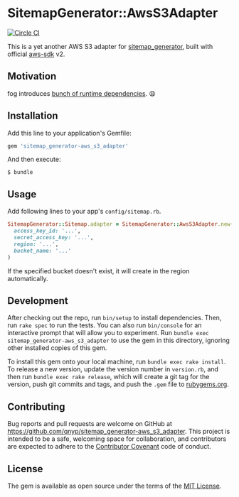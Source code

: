 # SitemapGenerator::AwsS3Adapter

[![Circle CI](https://circleci.com/gh/qnyp/sitemap_generator-aws_s3_adapter.svg?style=svg)](https://circleci.com/gh/qnyp/sitemap_generator-aws_s3_adapter)

This is a yet another AWS S3 adapter for [sitemap_generator](https://github.com/kjvarga/sitemap_generator), built with official [aws-sdk](https://rubygems.org/gems/aws-sdk) v2.

## Motivation

fog introduces [bunch of runtime dependencies](https://rubygems.org/gems/fog). :weary:

## Installation

Add this line to your application's Gemfile:

```ruby
gem 'sitemap_generator-aws_s3_adapter'
```

And then execute:

```console
$ bundle
```

## Usage

Add following lines to your app's `config/sitemap.rb`.

```ruby
SitemapGenerator::Sitemap.adapter = SitemapGenerator::AwsS3Adapter.new(
  access_key_id: '...',
  secret_access_key: '...',
  region: '...',
  bucket_name: '...'
)
```

If the specified bucket doesn't exist, it will create in the region automatically.

## Development

After checking out the repo, run `bin/setup` to install dependencies. Then, run `rake spec` to run the tests. You can also run `bin/console` for an interactive prompt that will allow you to experiment. Run `bundle exec sitemap_generator-aws_s3_adapter` to use the gem in this directory, ignoring other installed copies of this gem.

To install this gem onto your local machine, run `bundle exec rake install`. To release a new version, update the version number in `version.rb`, and then run `bundle exec rake release`, which will create a git tag for the version, push git commits and tags, and push the `.gem` file to [rubygems.org](https://rubygems.org).

## Contributing

Bug reports and pull requests are welcome on GitHub at https://github.com/qnyp/sitemap_generator-aws_s3_adapter. This project is intended to be a safe, welcoming space for collaboration, and contributors are expected to adhere to the [Contributor Covenant](http://contributor-covenant.org) code of conduct.

## License

The gem is available as open source under the terms of the [MIT License](http://opensource.org/licenses/MIT).
